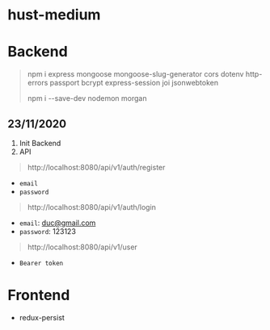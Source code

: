 # hust-medium

# Backend

> npm i express mongoose mongoose-slug-generator cors dotenv http-errors passport bcrypt express-session joi jsonwebtoken
>  
> npm i --save-dev nodemon morgan

## 23/11/2020

1. Init Backend 
2. API 

> http://localhost:8080/api/v1/auth/register

- `email` 
- `password`

> http://localhost:8080/api/v1/auth/login

- `email`: duc@gmail.com
- `password`: 123123

> http://localhost:8080/api/v1/user

- `Bearer token`


# Frontend  
- redux-persist
       